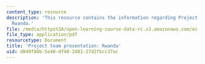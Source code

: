 ```yaml
---
content_type: resource
description: 'This resource contains the information regarding Project team presentation:
  Rwanda.'
file: /media/https%3A/open-learning-course-data-rc.s3.amazonaws.com/ec-701j-d-lab-i-development-fall-2009/d049f80b5e40df402d8127d2fbcc37ac_MITEC_701JF09_proj_rwanda.pdf
file_type: application/pdf
resourcetype: Document
title: 'Project team presentation: Rwanda'
uid: d049f80b-5e40-df40-2d81-27d2fbcc37ac
---
```

